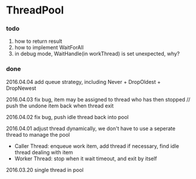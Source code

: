 ThreadPool
==========

### todo
1. how to return result
3. how to implement WaitForAll
4. in debug mode, WaitHandle(in workThread) is set unexpected, why?

### done
2016.04.04 add queue strategy, including Never + DropOldest + DropNewest

2016.04.03 fix bug, item may be assigned to thread who has then stopped // push the undone item back when thread exit

2016.04.02 fix bug, push idle thread back into pool

2016.04.01 adjust thread dynamically, we don't have to use a seperate thread to manage the pool

- Caller Thread: enqueue work item, add thread if necessary, find idle thread dealing with item
- Worker Thread: stop when it wait timeout, and exit by itself

2016.03.20 single thread in pool